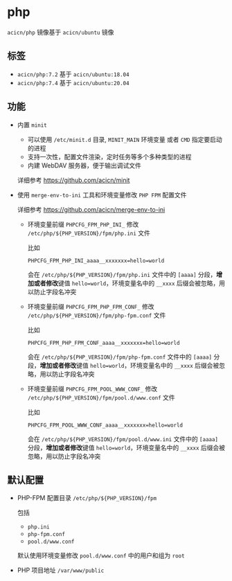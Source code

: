 # php

`acicn/php` 镜像基于 `acicn/ubuntu` 镜像

## 标签

* `acicn/php:7.2` 基于 `acicn/ubuntu:18.04`
* `acicn/php:7.4` 基于 `acicn/ubuntu:20.04`

## 功能

* 内置 `minit`

    - 可以使用 `/etc/minit.d` 目录, `MINIT_MAIN` 环境变量 或者 `CMD` 指定要启动的进程
    - 支持一次性，配置文件渲染，定时任务等多个多种类型的进程
    - 内建 WebDAV 服务器，便于输出调试文件

    
    详细参考 https://github.com/acicn/minit

* 使用 `merge-env-to-ini` 工具和环境变量修改 `PHP FPM` 配置文件

    详细参考 https://github.com/acicn/merge-env-to-ini

    * 环境变量前缀 `PHPCFG_FPM_PHP_INI_` 修改 `/etc/php/${PHP_VERSION}/fpm/php.ini` 文件

        比如

        `PHPCFG_FPM_PHP_INI_aaaa__xxxxxxx=hello=world`

        会在 `/etc/php/${PHP_VERSION}/fpm/php.ini` 文件中的 `[aaaa]` 分段，**增加或者修改**键值 `hello=world`，环境变量名中的 `__xxxx` 后缀会被忽略，用以防止字段名冲突

    * 环境变量前缀 `PHPCFG_FPM_PHP_FPM_CONF_` 修改 `/etc/php/${PHP_VERSION}/fpm/php-fpm.conf` 文件

        比如

        `PHPCFG_FPM_PHP_FPM_CONF_aaaa__xxxxxxx=hello=world`

        会在 `/etc/php/${PHP_VERSION}/fpm/php-fpm.conf` 文件中的 `[aaaa]` 分段，**增加或者修改**键值 `hello=world`，环境变量名中的 `__xxxx` 后缀会被忽略，用以防止字段名冲突

    * 环境变量前缀 `PHPCFG_FPM_POOL_WWW_CONF_` 修改 `/etc/php/${PHP_VERSION}/fpm/pool.d/www.conf` 文件

        比如

        `PHPCFG_FPM_POOL_WWW_CONF_aaaa__xxxxxxx=hello=world`

        会在 `/etc/php/${PHP_VERSION}/fpm/pool.d/www.ini` 文件中的 `[aaaa]` 分段，**增加或者修改**键值 `hello=world`，环境变量名中的 `__xxxx` 后缀会被忽略，用以防止字段名冲突


## 默认配置

* PHP-FPM 配置目录 `/etc/php/${PHP_VERSION}/fpm`

   包括

    - `php.ini`
    - `php-fpm.conf`
    - `pool.d/www.conf`

    默认使用环境变量修改 `pool.d/www.conf` 中的用户和组为 `root`

* PHP 项目地址 `/var/www/public`
